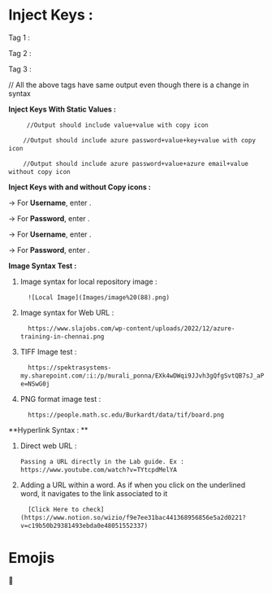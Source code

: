 # Inject Keys :

Tag 1 : <inject key="AzureAdUserEmail">

Tag 2 : <inject key="AzureAdUserEmail" />

Tag 3 : <inject key="AzureAdUserEmail"></inject>

// All the above tags have same output even though there is a change in syntax 

**Inject Keys With Static Values :** 

<inject key="testKey2" value="StaticValue2" key="testkay1"  value="StaticValue1" />

         //Output should include value+value with copy icon 

<inject key="AzureAdUserPassword" value="StaticValue3" key="testkay2"  value="StaticValue2" />

        //Output should include azure password+value+key+value with copy icon 

<inject key="AzureAdUserPassword" value="StaticValue2" key="AzureAdUserEmail" value="StaticValue1" enableCopy="false" /> 

        //Output should include azure password+value+azure email+value without copy icon 

**Inject Keys with and without Copy icons :**

   -> For **Username**, enter <inject key="AzureAdUserEmail" enableCopy="true" />.

   -> For **Password**, enter <inject key="AzureAdUserPassword" enableCopy="true" />.

   -> For **Username**, enter <inject key="AzureAdUserEmail" enableCopy="false" />.

   -> For **Password**, enter <inject key="AzureAdUserPassword" enableCopy="false" />.


**Image Syntax Test :**

1. Image syntax for local repository image : 

         ![Local Image](Images/image%20(88).png)

2. Image syntax for Web URL : 
         
         https://www.slajobs.com/wp-content/uploads/2022/12/azure-training-in-chennai.png

3. TIFF Image test : 

         https://spektrasystems-my.sharepoint.com/:i:/p/murali_ponna/EXk4wDWqi9JJvh3gQfgSvtQB7sJ_aPInAZRCcYmPmLRT5g?e=NSwG0j

4. PNG format image test :

         https://people.math.sc.edu/Burkardt/data/tif/board.png

**Hyperlink Syntax : **

1. Direct web URL :

       Passing a URL directly in the Lab guide. Ex : https://www.youtube.com/watch?v=TYtcpdMelYA 

2. Adding a URL within a word. As if when you click on the underlined word, it navigates to the link associated to it

         [Click Here to check](https://www.notion.so/wizio/f9e7ee31bac441368956856e5a2d0221?v=c19b50b29381493ebda0e48051552337)      

# Emojis 
🙏


